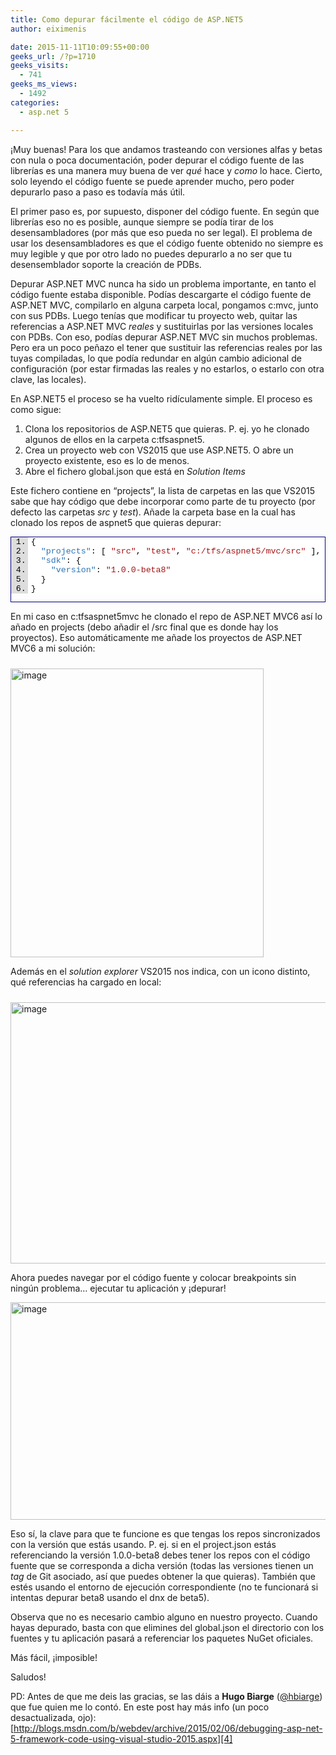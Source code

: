 ```yaml
---
title: Como depurar fácilmente el código de ASP.NET5
author: eiximenis

date: 2015-11-11T10:09:55+00:00
geeks_url: /?p=1710
geeks_visits:
  - 741
geeks_ms_views:
  - 1492
categories:
  - asp.net 5

---
```

¡Muy buenas! Para los que andamos trasteando con versiones alfas y betas con nula o poca documentación, poder depurar el código fuente de las librerías es una manera muy buena de ver _qué_ hace y _como_ lo hace. Cierto, solo leyendo el código fuente se puede aprender mucho, pero poder depurarlo paso a paso es todavía más útil.

El primer paso es, por supuesto, disponer del código fuente. En según que librerías eso no es posible, aunque siempre se podía tirar de los desensambladores (por más que eso pueda no ser legal). El problema de usar los desensambladores es que el código fuente obtenido no siempre es muy legible y que por otro lado no puedes depurarlo a no ser que tu desensemblador soporte la creación de PDBs.

Depurar ASP.NET MVC nunca ha sido un problema importante, en tanto el código fuente estaba disponible. Podías descargarte el código fuente de ASP.NET MVC, compilarlo en alguna carpeta local, pongamos c:mvc, junto con sus PDBs. Luego tenías que modificar tu proyecto web, quitar las referencias a ASP.NET MVC _reales_ y sustituirlas por las versiones locales con PDBs. Con eso, podías depurar ASP.NET MVC sin muchos problemas. Pero era un poco peñazo el tener que sustituir las referencias reales por las tuyas compiladas, lo que podía redundar en algún cambio adicional de configuración (por estar firmadas las reales y no estarlos, o estarlo con otra clave, las locales).

En ASP.NET5 el proceso se ha vuelto ridículamente simple. El proceso es como sigue:

  1. Clona los repositorios de ASP.NET5 que quieras. P. ej. yo he clonado algunos de ellos en la carpeta c:tfsaspnet5.
  2. Crea un proyecto web con VS2015 que use ASP.NET5. O abre un proyecto existente, eso es lo de menos.
  3. Abre el fichero global.json que está en _Solution Items_

Este fichero contiene en “projects”, la lista de carpetas en las que VS2015 sabe que hay código que debe incorporar como parte de tu proyecto (por defecto las carpetas _src_ y _test_). Añade la carpeta base en la cual has clonado los repos de aspnet5 que quieras depurar:

<div id="scid:9ce6104f-a9aa-4a17-a79f-3a39532ebf7c:1fa13c26-7121-4a4a-bc3f-d58c7a1e30e5" class="wlWriterEditableSmartContent" style="float: none; padding-bottom: 0px; padding-top: 0px; padding-left: 0px; margin: 0px; display: inline; padding-right: 0px">
  <div style="border: #000080 1px solid; color: #000; font-family: 'Courier New', Courier, Monospace; font-size: 10pt">
    <div style="background: #ddd; max-height: 300px; overflow: auto">
      <ol start="1" style="background: #ffffff; margin: 0 0 0 2em; padding: 0 0 0 5px;">
        <li>
          {
        </li>
        <li>
            <span style="background:#ffffff;color:#000000"></span><span style="background:#ffffff;color:#2e75b6">"projects"</span><span style="background:#ffffff;color:#000000">: [ </span><span style="background:#ffffff;color:#a31515">"src"</span><span style="background:#ffffff;color:#000000">, </span><span style="background:#ffffff;color:#a31515">"test"</span><span style="background:#ffffff;color:#000000">, </span><span style="background:#ffffff;color:#a31515">"c:/tfs/aspnet5/mvc/src"</span><span style="background:#ffffff;color:#000000"> ],</span>
        </li>
        <li>
            <span style="background:#ffffff;color:#000000"></span><span style="background:#ffffff;color:#2e75b6">"sdk"</span><span style="background:#ffffff;color:#000000">: {</span>
        </li>
        <li>
              <span style="background:#ffffff;color:#000000"></span><span style="background:#ffffff;color:#2e75b6">"version"</span><span style="background:#ffffff;color:#000000">: </span><span style="background:#ffffff;color:#a31515">"1.0.0-beta8"</span>
        </li>
        <li>
            <span style="background:#ffffff;color:#000000">}</span>
        </li>
        <li>
          <span style="background:#ffffff;color:#000000">}</span>
        </li>
      </ol>
    </div></p>
  </div></p>
</div>

En mi caso en c:tfsaspnet5mvc he clonado el repo de ASP.NET MVC6 así lo añado en projects (debo añadir el /src final que es donde hay los proyectos). Eso automáticamente me añade los proyectos de ASP.NET MVC6 a mi solución:

[<img title="image" style="border-top: 0px; border-right: 0px; background-image: none; border-bottom: 0px; padding-top: 0px; padding-left: 0px; border-left: 0px; margin: 10px 10px 0px 0px; display: inline; padding-right: 0px" border="0" alt="image" src="http://geeks.ms/cfs-file.ashx/__key/CommunityServer.Blogs.Components.WeblogFiles/etomas/image_5F00_thumb_5F00_61D25BA8.png" width="405" height="462" />][1]

Además en el _solution explorer_ VS2015 nos indica, con un icono distinto, qué referencias ha cargado en local:

[<img title="image" style="border-top: 0px; border-right: 0px; background-image: none; border-bottom: 0px; padding-top: 0px; padding-left: 0px; border-left: 0px; margin: 10px 10px 0px 0px; display: inline; padding-right: 0px" border="0" alt="image" src="http://geeks.ms/cfs-file.ashx/__key/CommunityServer.Blogs.Components.WeblogFiles/etomas/image_5F00_thumb_5F00_2A1FA178.png" width="598" height="418" />][2]

Ahora puedes navegar por el código fuente y colocar breakpoints sin ningún problema… ejecutar tu aplicación y ¡depurar!

[<img title="image" style="border-top: 0px; border-right: 0px; background-image: none; border-bottom: 0px; padding-top: 0px; padding-left: 0px; border-left: 0px; display: inline; padding-right: 0px" border="0" alt="image" src="http://geeks.ms/cfs-file.ashx/__key/CommunityServer.Blogs.Components.WeblogFiles/etomas/image_5F00_thumb_5F00_27797678.png" width="644" height="348" />][3]

Eso sí, la clave para que te funcione es que tengas los repos sincronizados con la versión que estás usando. P. ej. si en el project.json estás referenciando la versión 1.0.0-beta8 debes tener los repos con el código fuente que se corresponda a dicha versión (todas las versiones tienen un _tag_ de Git asociado, así que puedes obtener la que quieras). También que estés usando el entorno de ejecución correspondiente (no te funcionará si intentas depurar beta8 usando el dnx de beta5).

Observa que no es necesario cambio alguno en nuestro proyecto. Cuando hayas depurado, basta con que elimines del global.json el directorio con los fuentes y tu aplicación pasará a referenciar los paquetes NuGet oficiales.

Más fácil, ¡imposible!

Saludos!

PD: Antes de que me deis las gracias, se las dáis a **Hugo Biarge** (<a href="http://twitter.com/hbiarge" target="_blank" rel="noopener noreferrer">@hbiarge</a>) que fue quien me lo contó. En este post hay más info (un poco desactualizada, ojo): [http://blogs.msdn.com/b/webdev/archive/2015/02/06/debugging-asp-net-5-framework-code-using-visual-studio-2015.aspx][4]

 [1]: http://geeks.ms/cfs-file.ashx/__key/CommunityServer.Blogs.Components.WeblogFiles/etomas/image_5F00_3E1412AC.png
 [2]: http://geeks.ms/cfs-file.ashx/__key/CommunityServer.Blogs.Components.WeblogFiles/etomas/image_5F00_3D40CE24.png
 [3]: http://geeks.ms/cfs-file.ashx/__key/CommunityServer.Blogs.Components.WeblogFiles/etomas/image_5F00_3EA4F0F6.png
 [4]: http://blogs.msdn.com/b/webdev/archive/2015/02/06/debugging-asp-net-5-framework-code-using-visual-studio-2015.aspx "http://blogs.msdn.com/b/webdev/archive/2015/02/06/debugging-asp-net-5-framework-code-using-visual-studio-2015.aspx"